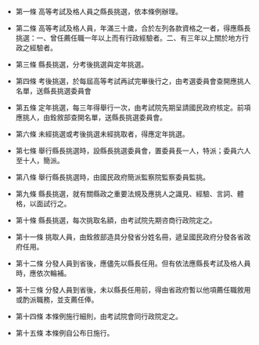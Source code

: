 * 第一條 高等考試及格人員之縣長挑選，依本條例辦理。

* 第二條 高等考試及格人員，年滿三十歲，合於左列各款資格之一者，得應縣長挑選：一、曾任薦任職一年以上而有行政經驗者。二、有三年以上關於地方行政之經驗者。

* 第三條 縣長挑選，分考後挑選與定年挑選。

* 第四條 考後挑選，於每屆高等考試再試完畢後行之，由考選委員會查開應挑人名單，送縣長挑選委員會

* 第五條 定年挑選，每三年得舉行一次，由考試院先期呈請國民政府核定。前項應挑人，由銓敘部查開名單，送縣長挑選委員會。

* 第六條 未經挑選或考後挑選未經挑取者，得應定年挑選。

* 第七條 舉行縣長挑選時，設縣長挑選委員會，置委員長一人，特派；委員六人至十人，簡派。

* 第八條 舉行縣長挑選時，由國民政府簡派監察院監察委員監挑。

* 第九條 縣長挑選，就有關縣政之重要法規及應挑人之識見、經驗、言詞、體格，以面試行之。

* 第十條 縣長挑選，每次挑取名額，由考試院先期咨商行政院定之。

* 第十一條 挑取人員，由銓敘部造具分發省分姓名冊，遞呈國民政府分發各省政府任用。

* 第十二條 分發人員到省後，應儘先以縣長任用。但有依法應縣長考試及格人員時，應依次輪補。

* 第十三條 分發人員到省後，未以縣長任用前，得由省政府暫以他項薦任職敘用或酌派職務，並支薦任俸。

* 第十四條 本條例施行細則，由考試院會同行政院定之。

* 第十五條 本條例自公布日施行。

